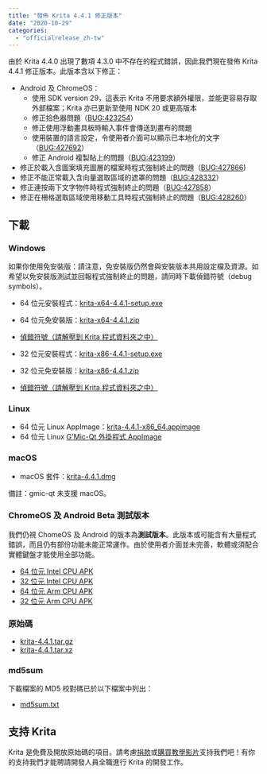 ```yaml
---
title: "發佈 Krita 4.4.1 修正版本"
date: "2020-10-29"
categories: 
  - "officialrelease_zh-tw"
---
```


由於 Krita 4.4.0 出現了數項 4.3.0 中不存在的程式錯誤，因此我們現在發佈 Krita 4.4.1 修正版本。此版本含以下修正：

- Android 及 ChromeOS：
    - 使用 SDK version 29，這表示 Krita 不用要求額外權限，並能更容易存取外部檔案；Krita 亦已更新至使用 NDK 20 或更高版本
    - 修正拾色器問題（[BUG:423254](https://bugs.kde.org/show_bug.cgi?id=423254)）
    - 修正使用浮動畫具板時輸入事件會傳送到畫布的問題
    - 使用裝置的語言設定，令使用者介面可以顯示已本地化的文字（[BUG:427692](https://bugs.kde.org/show_bug.cgi?id=427692)）
    - 修正 Android 複製貼上的問題（[BUG:423199](https://bugs.kde.org/show_bug.cgi?id=423199)）
- 修正於載入含圖案填充圖層的檔案時程式強制終止的問題（[BUG:427866](https://bugs.kde.org/show_bug.cgi?id=427866))
- 修正不能正常載入含向量選取區域的遮罩的問題（[BUG:428332](https://bugs.kde.org/show_bug.cgi?id=428332)）
- 修正連按兩下文字物件時程式強制終止的問題（[BUG:427858](https://bugs.kde.org/show_bug.cgi?id=427858)）
- 修正在柵格選取區域使用移動工具時程式強制終止的問題（[BUG:428260](https://bugs.kde.org/show_bug.cgi?id=428260)）

## 下載

### Windows

如果你使用免安裝版：請注意，免安裝版仍然會與安裝版本共用設定檔及資源。如希望以免安裝版測試並回報程式強制終止的問題，請同時下載偵錯符號（debug symbols）。

- 64 位元安裝程式：[krita-x64-4.4.1-setup.exe](https://download.kde.org/stable/krita/4.4.1/krita-x64-4.4.1-setup.exe)
- 64 位元免安裝版：[krita-x64-4.4.1.zip](https://download.kde.org/stable/krita/4.4.1/krita-x64-4.4.1.zip)
- [偵錯符號（請解壓到 Krita 程式資料夾之中）](https://download.kde.org/stable/krita/4.4.1/krita-x64-4.4.1-dbg.zip)

- 32 位元安裝程式：[krita-x86-4.4.1-setup.exe](https://download.kde.org/stable/krita/4.4.1/krita-x86-4.4.1-setup.exe)
- 32 位元免安裝版：[krita-x86-4.4.1.zip](https://download.kde.org/stable/krita/4.4.1/krita-x86-4.4.1.zip)
- [偵錯符號（請解壓到 Krita 程式資料夾之中）](https://download.kde.org/stable/krita/4.4.1/krita-x86-4.4.1-dbg.zip)

### Linux

- 64 位元 Linux AppImage：[krita-4.4.1-x86_64.appimage](https://download.kde.org/stable/krita/4.4.1/krita-4.4.1-x86_64.appimage)
- 64 位元 Linux [G'Mic-Qt 外掛程式 AppImage](https://download.kde.org/stable/krita/4.4.1/gmic_krita_qt-x86_64.appimage)

### macOS

- macOS 套件：[krita-4.4.1.dmg](https://download.kde.org/stable/krita/4.4.1/krita-4.4.1.dmg)

備註：gmic-qt 未支援 macOS。

### ChromeOS 及 Android Beta 測試版本

我們仍視 ChomeOS 及 Android 的版本為**測試版本**。此版本或可能含有大量程式錯誤，而且仍有部份功能未能正常運作。由於使用者介面並未完善，軟體或須配合實體鍵盤才能使用全部功能。

- [64 位元 Intel CPU APK](https://download.kde.org/stable/krita/4.4.1/krita-x86_64-4.4.1-release.apk)
- [32 位元 Intel CPU APK](https://download.kde.org/stable/krita/4.4.1/krita-x86-4.4.1-release.apk)
- [64 位元 Arm CPU APK](https://download.kde.org/stable/krita/4.4.1/krita-arm64-4.4.1-release.apk)
- [32 位元 Arm CPU APK](https://download.kde.org/stable/krita/4.4.1/krita-arm32-4.4.1-release.apk)

### 原始碼

- [krita-4.4.1.tar.gz](https://download.kde.org/stable/krita/4.4.1/krita-4.4.1.tar.gz)
- [krita-4.4.1.tar.xz](https://download.kde.org/stable/krita/4.4.1/krita-4.4.1.tar.xz)

### md5sum

下載檔案的 MD5 校對碼已於以下檔案中列出：

- [md5sum.txt](https://download.kde.org/stable/krita/4.4.1/md5sum.txt)

## 支持 Krita

Krita 是免費及開放原始碼的項目。請考慮[捐款](https://krita.org/en/support-us/donations/)或[購買教學影片](https://krita.org/en/shop/)支持我們吧！有你的支持我們才能聘請開發人員全職進行 Krita 的開發工作。
